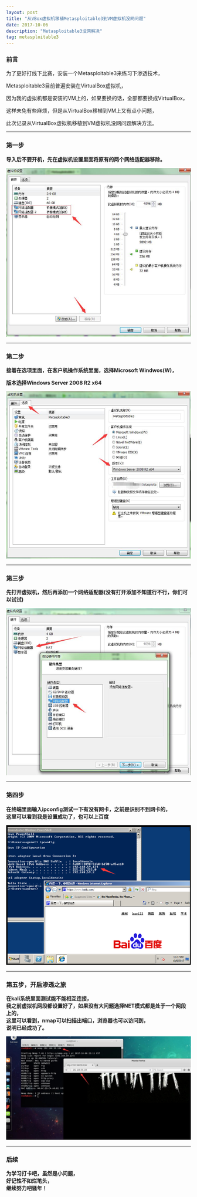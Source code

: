 ```yaml
---
layout: post
title: "从VBox虚拟机移植Metasploitable3到VM虚拟机没网问题"
date: 2017-10-06
description: "Metasploitable3没网解决"
tag: metasploitable3
---
```



### 前言
为了更好打线下比赛，安装一个Metasploitable3来练习下渗透技术，<br/>

Metasploitable3目前普遍安装在VirtualBox虚拟机，<br/>

因为我的虚拟机都是安装的VM上的，如果要换的话，全部都要换成VirtualBox，<br/>

这样未免有些麻烦，但是从VirtualBox移植到VM上又有点小问题，<br/>

此次记录从VirtualBox虚拟机移植到VM虚拟机没网问题解决方法。


---

### 第一步
**导入后不要开机，先在虚拟机设置里面将原有的两个网络适配器移除。**

![images](/images/2017-10-06/met1.png)

---

### 第二步
**接着在选项里面，在客户机操作系统里面，选择Microsoft Windwos(W)，**<br/>

**版本选择Windows Server 2008 R2 x64**

![images](/images/2017-10-06/met2.png)

---

### 第三步
**先打开虚拟机，然后再添加一个网络适配器(没有打开添加不知道行不行，你们可以试试)**

![images](/images/2017-10-06/met3.png)

---

### 第四步
**在终端里面输入ipconfig测试一下有没有网卡，之前是识别不到网卡的，**<br/>
**这里可以看到我是设置成功了，也可以上百度**

![images](/images/2017-10-06/met4.png)

---

### 第五步，开启渗透之旅
**在kali系统里面测试能不能相互连接，**<br/>
**我之前虚拟机网段都设置好了，如果没有大问题选择NET模式都是处于一个网段上的，**<br/>
**这里可以看到，nmap可以扫描出端口，浏览器也可以访问到，**<br/>
**说明已经成功了。**

![images](/images/2017-10-06/met5.png)

---

### 后续
**为学习打卡吧，虽然是小问题，**<br/>
**好记性不如烂笔头，**<br/>
**继续努力吧骚年！**
